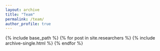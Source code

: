 ```yaml
---
layout: archive
title: "Team"
permalink: /team/
author_profile: true
---
```


{% include base_path %}
{% for post in site.researchers %}
    {% include archive-single.html %}
{% endfor %}
